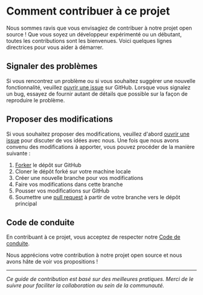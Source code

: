 # Comment contribuer à ce projet

Nous sommes ravis que vous envisagiez de contribuer à notre projet open source ! Que vous soyez un développeur expérimenté ou un débutant, toutes les contributions sont les bienvenues. Voici quelques lignes directrices pour vous aider à démarrer.

## Signaler des problèmes

Si vous rencontrez un problème ou si vous souhaitez suggérer une nouvelle fonctionnalité, veuillez [ouvrir une issue](../../issues/new) sur GitHub. Lorsque vous signalez un bug, essayez de fournir autant de détails que possible sur la façon de reproduire le problème.

## Proposer des modifications

Si vous souhaitez proposer des modifications, veuillez d'abord [ouvrir une issue](../../issues/new) pour discuter de vos idées avec nous. Une fois que nous avons convenu des modifications à apporter, vous pouvez procéder de la manière suivante :

1. [Forker](../../fork) le dépôt sur GitHub
2. Cloner le dépôt forké sur votre machine locale
3. Créer une nouvelle branche pour vos modifications
4. Faire vos modifications dans cette branche
5. Pousser vos modifications sur GitHub
6. Soumettre une [pull request](../../compare) à partir de votre branche vers le dépôt principal

## Code de conduite

En contribuant à ce projet, vous acceptez de respecter notre [Code de conduite](CODE_OF_CONDUCT.md).

Nous apprécions votre contribution à notre projet open source et nous avons hâte de voir vos propositions !

---

*Ce guide de contribution est basé sur des meilleures pratiques. Merci de le suivre pour faciliter la collaboration au sein de la communauté.*
